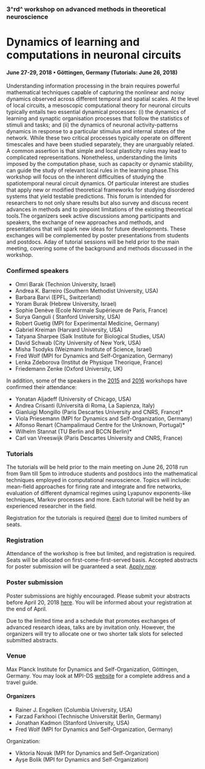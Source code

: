 ### 3^rd^  workshop on advanced methods in theoretical neuroscience

# Dynamics of learning and computations in neuronal circuits

#### **June 27-29, 2018 • Göttingen, Germany (Tutorials: June 26, 2018)**

Understanding information processing in the brain requires powerful mathematical techniques capable of capturing the nonlinear and noisy dynamics observed across different temporal and spatial scales. At the level of local circuits, a mesoscopic computational theory for neuronal circuits typically entails two essential dynamical processes: (i) the dynamics of learning and synaptic organisation processes that follow the statistics of stimuli and tasks; and (ii) the dynamics of neuronal activity-patterns dynamics in response to a particular stimulus and internal states of the network. While these two critical processes typically operate on different timescales and have been studied separately, they are unarguably related. A common assertion is that simple and local plasticity rules may lead to complicated representations. Nonetheless, understanding the limits imposed by the computation phase, such as capacity or dynamic stability, can guide the study of relevant local rules in the learning phase.This workshop will focus on the inherent difficulties of studying the spatiotemporal neural circuit dynamics. Of particular interest are studies that apply new or modified theoretical frameworks for studying disordered systems that yield testable predictions. This forum is intended for researchers to not only share results but also survey and discuss recent advances in methods and to pinpoint limitations of the existing theoretical tools.The organizers seek active discussions among participants and speakers, the exchange of new approaches and methods, and presentations that will spark new ideas for future developments. These exchanges will be complemented by poster presentations from students and postdocs. Aday of tutorial sessions will be held prior to the main meeting, covering some of the background and methods discussed in the workshop.

### Confirmed speakers

*   Omri Barak (Technion University, Israel)
*   Andrea K. Barreiro (Southern Methodist University, USA)
*   Barbara Barvi (EPFL, Switzerland)
*   Yoram Burak (Hebrew University, Israel)
*   Sophie Denève (Ecole Normale Supérieure de Paris, France)
*   Surya Ganguli ( Stanford University, USA)
*   Robert Guetig (MPI for Experimental Medicine, Germany)
*   Gabriel Kreiman (Harvard University, USA)
*   Tatyana Sharpee (Salk Institute for Biological Studies, USA)
*   David Schwab (City University of New York, USA)
*   Misha Tsodyks (Weizmann Institute of Science, Israel)
*   Fred Wolf  (MPI for Dynamics and Self-Organization, Germany)
*   Lenka Zdeborova (Institut de Physique Theorique, France)
*   Friedemann Zenke (Oxford University, UK)



In addition, some of the speakers in the [2015]() and [2016]() workshops have confirmed their attendance:

*   Yonatan Aljadeff (University of Chicago, USA)
*   Andrea Crisanti (Università di Roma, La Sapienza, Italy)
*   Gianluigi Mongillo (Paris Descartes University and CNRS,  France)*
*   Viola Priesemann (MPI for Dynamics and Self-Organization, Germany)
*   Alfonso Renart  (Champalimaud Centre for the Unknown,  Portugal)*
*   Wilhelm Stannat (TU Berlin and BCCN Berlin)*
*   Carl van Vreeswijk (Paris Descartes University and CNRS, France)



### Tutorials

The tutorials will be held prior to the main meeting on June 26, 2018 run from 9am till 5pm to introduce students and postdocs into the mathematical techniques employed in computational neuroscience. Topics will include: mean-field approaches for firing rate and integrate and fire networks, evaluation of different dynamical regimes using Lyapunov exponents-like techniques, Markov processes and more. Each tutorial will be held by an experienced researcher in the field.[ ]()

Registration for the tutorials is required ([here](https://docs.google.com/forms/d/e/1FAIpQLSeC3dFpjzQPS7AR9p4XXarfZcDKFhehSq-WB7JKbEXAWsaNKA/viewform?c=0&amp;w=1&amp;usp=mail_form_link)) due to limited numbers of seats.

### Registration

Attendance of the workshop is free but limited, and registration is required. Seats will be allocated on first-come-first-served basis. Accepted abstracts for poster submission will be guaranteed a seat. [Apply now](https://docs.google.com/forms/d/e/1FAIpQLSeC3dFpjzQPS7AR9p4XXarfZcDKFhehSq-WB7JKbEXAWsaNKA/viewform?c=0&amp;w=1&amp;usp=mail_form_link).

### Poster submission

Poster submissions are highly encouraged. Please submit your abstracts before April 20, 2018  [here](). You will be informed about your registration at the end of April.

Due to the limited time and a schedule that promotes exchanges of advanced research ideas, talks are by invitation only. However, the organizers will try to allocate one or two shorter talk slots for selected submitted abstracts.

### Venue

Max Planck Institute for Dynamics and Self-Organization, Göttingen, Germany. You may look at MPI-DS [website]() for a complete address and a travel guide.



#### Organizers 

*   Rainer J. Engelken (Columbia University, USA)
*   Farzad Farkhooi (Technische Universität Berlin, Germany)
*   Jonathan Kadmon (Stanford University, USA)
*   Fred Wolf (MPI for Dynamics and Self-Organization, Germany)

Organization:

*   Viktoria Novak (MPI for Dynamics and Self-Organization)
* Ayşe Bolik (MPI for Dynamics and Self-Organization)
